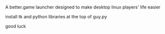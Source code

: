 A better.game launcher designed to make desktop linux players' life easier


install tk and python libraries at the top of guy.py




good luck
